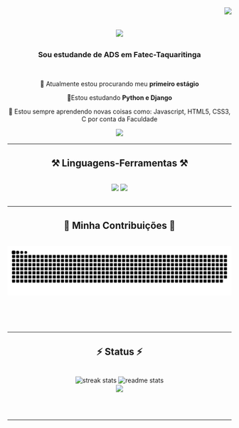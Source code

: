 <img align="right" src="https://visitor-badge.laobi.icu/badge?page_id=RenanNDSilva.RenanNDSilva" />

<h1 align="center">
    <img src="https://readme-typing-svg.herokuapp.com/?font=Righteous&size=35&center=true&vCenter=true&width=500&height=70&duration=4000&lines=Olá+Pessoal!+👋;+Eu+sou+Renan+Nascimento!;" />
</h1>

<h3 align="center">Sou estudande de ADS em Fatec-Taquaritinga </h3>

<br/>

<div align="center">
 
 🔭 Atualmente estou procurando meu **primeiro estágio**
 
 🌱Estou estudando **Python e Django**

💬 Estou sempre aprendendo novas coisas como: Javascript, HTML5, CSS3, C por conta da Faculdade 

 </div>
 
<div align="center"> 
  <a href="https://www.linkedin.com/in/renan-nascimento-0a785129a/" target="_blank">
    <img src="https://img.shields.io/badge/LinkedIn-0077B5?style=for-the-badge&logo=linkedin&logoColor=white" target="_blank" />
  </a>
</div>

 <hr/>
 
<h2 align="center">⚒️ Linguagens-Ferramentas ⚒️</h2>
<br/>
<div align="center">
    <img src="https://skillicons.dev/icons?i=bootstrap,html,css,vscode,github" />
    <img src="https://skillicons.dev/icons?i=python,javascript,c,django,pycharm" /><br>
</div>

<br/>
<hr/>

<div align="center">
  <h2>🐍 Minha Contribuições 🐍</h2>
  <br>
  <img alt="snake eating my contributions" src="https://raw.githubusercontent.com/RenanNDSilva/RenanNDSilva/output/github-contribution-grid-snake.svg" />

  <br/><br/><br/>
</div>

<hr/>

<h2 align="center">⚡ Status ⚡</h2>
<br>
<div align=center>
  <img width=390 src="https://streak-stats.demolab.com/?user=RenanNDSilva&count_private=true&theme=react&include_all_commits=true&count_private=true&border_radius=10" alt="streak stats"/>
  <img width=390 src="https://github-readme-stats.vercel.app/api?username=RenanNDSilva&count_private=true&show_icons=true&theme=react&rank_icon=github&include_all_commits=true&count_private=true&border_radius=10" alt="readme stats" />
  <br/>
  <img width=390 align="center" src="https://github-readme-stats.vercel.app/api/top-langs/?username=RenanNDSilva&hide_progress=false&theme=react"/>
</div>

<br/><br/>

<hr/>
